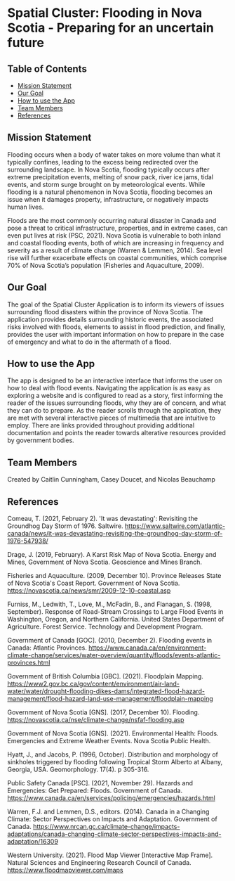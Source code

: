 # Spatial Cluster: Flooding in Nova Scotia - Preparing for an uncertain future

## Table of Contents

- [Mission Statement](#mission-statement)
- [Our Goal](#our-goal)
- [How to use the App](#how-to-use-the-app)
- [Team Members](#team-members)
- [References](#references)

## Mission Statement

Flooding occurs when a body of water takes on more volume than what it typically confines, leading to the excess being redirected over the surrounding landscape. In Nova Scotia, flooding typically occurs after extreme precipitation events, melting of snow pack, river ice jams, tidal events, and storm surge brought on by meteorological events. While flooding is a natural phenomenon in Nova Scotia, flooding becomes an issue when it damages property, infrastructure, or negatively impacts human lives.

Floods are the most commonly occurring natural disaster in Canada and pose a threat to critical infrastructure, properties, and in extreme cases, can even put lives at risk (PSC, 2021). Nova Scotia is vulnerable to both inland and coastal flooding events, both of which are increasing in frequency and severity as a result of climate change (Warren & Lemmen, 2014). Sea level rise will further exacerbate effects on coastal communities, which comprise 70% of Nova Scotia’s population (Fisheries and Aquaculture, 2009).

## Our Goal

The goal of the Spatial Cluster Application is to inform its viewers of issues surrounding flood disasters within the province of Nova Scotia. The application provides details surrounding historic events, the associated risks involved with floods, elements to assist in flood prediction, and finally, provides the user with important information on how to prepare in the case of emergency and what to do in the aftermath of a flood. 

## How to use the App

The app is designed to be an interactive interface that informs the user on how to deal with flood events. Navigating the application is as easy as exploring a website and is configured to read as a story, first informing the reader of the issues surrounding floods, why they are of concern, and what they can do to prepare. As the reader scrolls through the application, they are met with several interactive pieces of multimedia that are intuitive to employ. There are links provided throughout providing additional documentation and points the reader towards alterative resources provided by government bodies.

## Team Members

Created by Caitlin Cunningham, Casey Doucet, and Nicolas Beauchamp

## References

Comeau, T. (2021, February 2). 'It was devastating': Revisiting the Groundhog Day Storm of 1976. Saltwire.  https://www.saltwire.com/atlantic-canada/news/it-was-devastating-revisiting-the-groundhog-day-storm-of-1976-547938/

Drage, J. (2019, February). A Karst Risk Map of Nova Scotia. Energy and Mines, Government of Nova Scotia. Geoscience and Mines Branch.

Fisheries and Aquaculture. (2009, December 10). Province Releases State of Nova Scotia's Coast Report. Government of Nova Scotia.  https://novascotia.ca/news/smr/2009-12-10-coastal.asp

Furniss, M., Ledwith, T., Love, M., McFadin, B., and Flanagan, S. (1998, September). Response of Road-Stream Crossings to Large Flood Events in Washington, Oregon, and Northern California. United States Department of Agriculture. Forest Service. Technology and Development Program.

Government of Canada [GOC]. (2010, December 2). Flooding events in Canada: Atlantic Provinces.  https://www.canada.ca/en/environment-climate-change/services/water-overview/quantity/floods/events-atlantic-provinces.html

Government of British Columbia [GBC]. (2021). Floodplain Mapping.  https://www2.gov.bc.ca/gov/content/environment/air-land-water/water/drought-flooding-dikes-dams/integrated-flood-hazard-management/flood-hazard-land-use-management/floodplain-mapping

Government of Nova Scotia [GNS]. (2017, December 10). Flooding.  https://novascotia.ca/nse/climate-change/nsfaf-flooding.asp

Government of Nova Scotia [GNS]. (2021). Environmental Health: Floods. Emergencies and Extreme Weather Events. Nova Scotia Public Health.

Hyatt, J., and Jacobs, P. (1996, October). Distribution and morphology of sinkholes triggered by flooding following Tropical Storm Alberto at Albany, Georgia, USA. Geomorphology. 17(4). p 305-316.

Public Safety Canada [PSC]. (2021, November 29). Hazards and Emergencies: Get Prepared: Floods. Government of Canada.  https://www.canada.ca/en/services/policing/emergencies/hazards.html 

Warren, F.J. and Lemmen, D.S., editors. (2014). Canada in a Changing Climate: Sector Perspectives on Impacts and Adaptation. Government of Canada.   https://www.nrcan.gc.ca/climate-change/impacts-adaptations/canada-changing-climate-sector-perspectives-impacts-and-adaptation/16309

Western University. (2021). Flood Map Viewer [Interactive Map Frame]. Natural Sciences and Engineering Research Council of Canada.  https://www.floodmapviewer.com/maps
